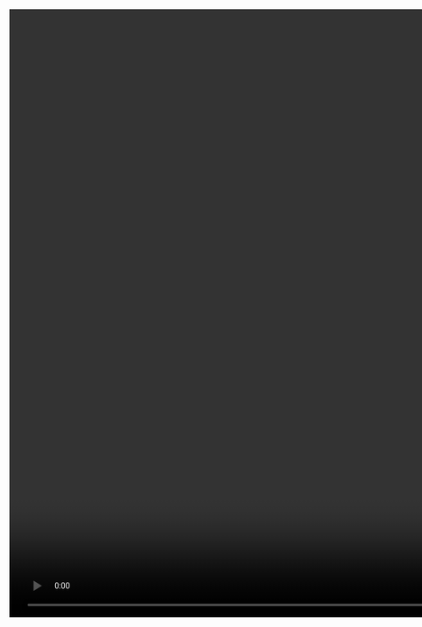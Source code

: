 <video width="1920" height="1080" controls>
    <source src="https://drive.google.com/file/d/1_fhEO2M0-9zR23eIFhs8DHgGVGhzFu-j/view?usp=sharing" type="video/mp4">
</video>


